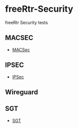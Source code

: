 # freeRtr-Security
freeRtr Security tests

## MACSEC
- [MACSec]()
## IPSEC
- [IPSec]()

## Wireguard
## SGT

- [SGT]()